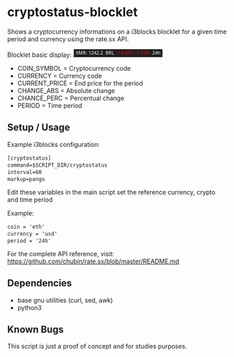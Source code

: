 # cryptostatus-blocklet

Shows a cryptocurrency informations on a i3blocks blocklet for a given time period and currency using the rate.sx API. 

Blocklet basic display:
![](cryptostatus.png)

- COIN_SYMBOL   = Cryptocurrency code
- CURRENCY      = Currency code
- CURRENT_PRICE = End price for the period
- CHANGE_ABS    = Absolute change 
- CHANCE_PERC   = Percentual change 
- PERIOD        = Time period 


## Setup / Usage

Example i3blocks configuration:

```
[cryptostatus]
command=$SCRIPT_DIR/cryptostatus
interval=60
markup=pango
```

Edit these variables in the main script set the reference currency, crypto and time period  

Example:

```
coin = 'eth'
currency = 'usd'
period = '24h'
```

For the complete API reference, visit: https://github.com/chubin/rate.sx/blob/master/README.md

## Dependencies

- base gnu utilities (curl, sed, awk)
- python3

## Known Bugs

This script is just a proof of concept and for studies purposes.
  

